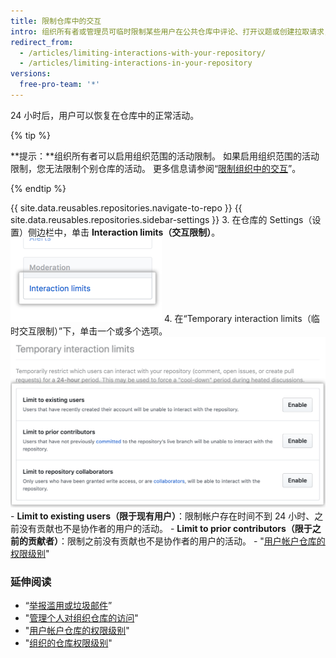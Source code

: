 ```yaml
---
title: 限制仓库中的交互
intro: 组织所有者或管理员可临时限制某些用户在公共仓库中评论、打开议题或创建拉取请求，在一定的期限内限制活动。
redirect_from:
  - /articles/limiting-interactions-with-your-repository/
  - /articles/limiting-interactions-in-your-repository
versions:
  free-pro-team: '*'
---
```


24 小时后，用户可以恢复在仓库中的正常活动。

{% tip %}

**提示：**组织所有者可以启用组织范围的活动限制。 如果启用组织范围的活动限制，您无法限制个别仓库的活动。 更多信息请参阅“[限制组织中的交互](/articles/limiting-interactions-in-your-organization)”。

{% endtip %}

{{ site.data.reusables.repositories.navigate-to-repo }}
{{ site.data.reusables.repositories.sidebar-settings }}
3. 在仓库的 Settings（设置）侧边栏中，单击 **Interaction limits（交互限制）**。 ![仓库设置中的交互限制 ](/assets/images/help/repository/repo-settings-interaction-limits.png)
4. 在“Temporary interaction limits（临时交互限制）”下，单击一个或多个选项。 ![临时交互限制选项](/assets/images/help/repository/temporary-interaction-limits-options.png)
    - **Limit to existing users（限于现有用户）**：限制帐户存在时间不到 24 小时、之前没有贡献也不是协作者的用户的活动。
    - **Limit to prior contributors（限于之前的贡献者）**：限制之前没有贡献也不是协作者的用户的活动。
    - "[用户帐户仓库的权限级别](/articles/permission-levels-for-a-user-account-repository)"

### 延伸阅读
- “[举报滥用或垃圾邮件](/articles/reporting-abuse-or-spam)”
- "[管理个人对组织仓库的访问](/articles/managing-an-individual-s-access-to-an-organization-repository)"
- "[用户帐户仓库的权限级别](/articles/permission-levels-for-a-user-account-repository)"
- "[组织的仓库权限级别](/articles/repository-permission-levels-for-an-organization)"
